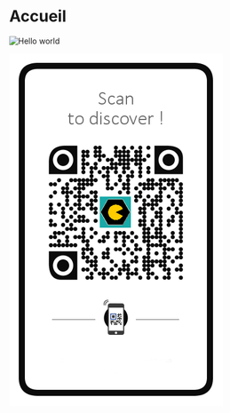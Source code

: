 # Accueil

![Hello world](https://images.unsplash.com/photo-1502297950640-56e0742c63f9?ixlib=rb-1.2.1&ixid=eyJhcHBfaWQiOjEyMDd9&auto=format&fit=crop&w=1350&q=80)

![Hello world](qr.png)

